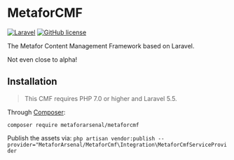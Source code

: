# MetaforCMF

[![Laravel](https://img.shields.io/badge/laravel-5.5-orange.svg)](https://laravel.com/)
[![GitHub license](https://img.shields.io/badge/license-MIT-blue.svg)](https://raw.githubusercontent.com/chriskonnertz/translation-factory/master/LICENSE)

The Metafor Content Management Framework based on Laravel.

Not even close to alpha!

## Installation

> This CMF requires PHP 7.0 or higher and Laravel 5.5.

Through [Composer](https://getcomposer.org/):

```
composer require metaforarsenal/metaforcmf
```
 
Publish the assets via: `php artisan vendor:publish --provider="MetaforArsenal/MetaforCmf\Integration\MetaforCmfServiceProvider`
